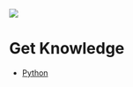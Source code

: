 ![](https://github.com/ZiaWang/ziawang.github.com/blob/master/picture/logo.jpg?raw=true)

# Get Knowledge
- [Python ](python/index.md) 
